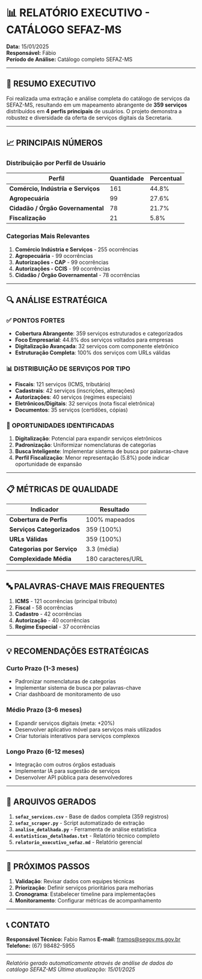# 📊 RELATÓRIO EXECUTIVO - CATÁLOGO SEFAZ-MS

**Data:** 15/01/2025  
**Responsável:** Fábio  
**Período de Análise:** Catálogo completo SEFAZ-MS  

---

## 🎯 RESUMO EXECUTIVO

Foi realizada uma extração e análise completa do catálogo de serviços da SEFAZ-MS, resultando em um mapeamento abrangente de **359 serviços** distribuídos em **4 perfis principais** de usuários. O projeto demonstra a robustez e diversidade da oferta de serviços digitais da Secretaria.

---

## 📈 PRINCIPAIS NÚMEROS

### Distribuição por Perfil de Usuário
| Perfil | Quantidade | Percentual |
|--------|------------|------------|
| **Comércio, Indústria e Serviços** | 161 | 44.8% |
| **Agropecuária** | 99 | 27.6% |
| **Cidadão / Órgão Governamental** | 78 | 21.7% |
| **Fiscalização** | 21 | 5.8% |

### Categorias Mais Relevantes
1. **Comércio Indústria e Serviços** - 255 ocorrências
2. **Agropecuária** - 99 ocorrências  
3. **Autorizações - CAP** - 99 ocorrências
4. **Autorizações - CCIS** - 99 ocorrências
5. **Cidadão / Órgão Governamental** - 78 ocorrências

---

## 🔍 ANÁLISE ESTRATÉGICA

### ✅ **PONTOS FORTES**
- **Cobertura Abrangente**: 359 serviços estruturados e categorizados
- **Foco Empresarial**: 44.8% dos serviços voltados para empresas
- **Digitalização Avançada**: 32 serviços com componente eletrônico
- **Estruturação Completa**: 100% dos serviços com URLs válidas

### 📊 **DISTRIBUIÇÃO DE SERVIÇOS POR TIPO**
- **Fiscais**: 121 serviços (ICMS, tributário)
- **Cadastrais**: 42 serviços (inscrições, alterações)
- **Autorizações**: 40 serviços (regimes especiais)
- **Eletrônicos/Digitais**: 32 serviços (nota fiscal eletrônica)
- **Documentos**: 35 serviços (certidões, cópias)

### 🎯 **OPORTUNIDADES IDENTIFICADAS**
1. **Digitalização**: Potencial para expandir serviços eletrônicos
2. **Padronização**: Uniformizar nomenclaturas de categorias
3. **Busca Inteligente**: Implementar sistema de busca por palavras-chave
4. **Perfil Fiscalização**: Menor representação (5.8%) pode indicar oportunidade de expansão

---

## 📋 MÉTRICAS DE QUALIDADE

| Indicador | Resultado |
|-----------|----------|
| **Cobertura de Perfis** | 100% mapeados |
| **Serviços Categorizados** | 359 (100%) |
| **URLs Válidas** | 359 (100%) |
| **Categorias por Serviço** | 3.3 (média) |
| **Complexidade Média** | 180 caracteres/URL |

---

## 🔤 PALAVRAS-CHAVE MAIS FREQUENTES

1. **ICMS** - 121 ocorrências (principal tributo)
2. **Fiscal** - 58 ocorrências
3. **Cadastro** - 42 ocorrências
4. **Autorização** - 40 ocorrências
5. **Regime Especial** - 37 ocorrências

---

## 💡 RECOMENDAÇÕES ESTRATÉGICAS

### **Curto Prazo (1-3 meses)**
- Padronizar nomenclaturas de categorias
- Implementar sistema de busca por palavras-chave
- Criar dashboard de monitoramento de uso

### **Médio Prazo (3-6 meses)**
- Expandir serviços digitais (meta: +20%)
- Desenvolver aplicativo móvel para serviços mais utilizados
- Criar tutoriais interativos para serviços complexos

### **Longo Prazo (6-12 meses)**
- Integração com outros órgãos estaduais
- Implementar IA para sugestão de serviços
- Desenvolver API pública para desenvolvedores

---

## 📁 ARQUIVOS GERADOS

1. **`sefaz_servicos.csv`** - Base de dados completa (359 registros)
2. **`sefaz_scraper.py`** - Script automatizado de extração
3. **`analise_detalhada.py`** - Ferramenta de análise estatística
4. **`estatisticas_detalhadas.txt`** - Relatório técnico completo
5. **`relatorio_executivo_sefaz.md`** - Relatório gerencial

---

## 🚀 PRÓXIMOS PASSOS

1. **Validação**: Revisar dados com equipes técnicas
2. **Priorização**: Definir serviços prioritários para melhorias
3. **Cronograma**: Estabelecer timeline para implementações
4. **Monitoramento**: Configurar métricas de acompanhamento

---

## 📞 CONTATO

**Responsável Técnico:** Fabio Ramos
**E-mail:** framos@segov.ms.gov.br
**Telefone:** (67) 98482-5955

---

*Relatório gerado automaticamente através de análise de dados do catálogo SEFAZ-MS*
*Última atualização: 15/01/2025*